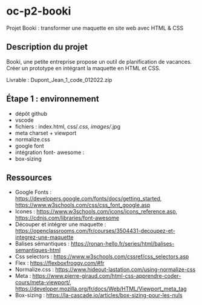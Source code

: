 # oc-p2-booki
Projet Booki : transformer une maquette en site web avec HTML &amp; CSS

## Description du projet
Booki, une petite entreprise propose un outil de planification de vacances. Créer un prototype en intégrant la maquette en HTML et CSS.

Livrable : Dupont_Jean_1_code_012022.zip

## Étape 1 : environnement
- dépôt github
- vscode
- fichiers : index.html, css/*.css, images/*.jpg
- meta charset + viewport
- normalize.css
- google font
- intégration font- awesome : <i class="fab fa-angellist"></i>
- box-sizing

## Ressources
- Google Fonts : https://developers.google.com/fonts/docs/getting_started, https://www.w3schools.com/css/css_font_google.asp
- Icones : https://www.w3schools.com/icons/icons_reference.asp, https://cdnjs.com/libraries/font-awesome
- Découper et intégrer une maquette : https://openclassrooms.com/fr/courses/3504431-decoupez-et-integrez-une-maquette
- Balises sémantiques : https://ronan-hello.fr/series/html/balises-semantiques-html
- Css selectors : https://www.w3schools.com/cssref/css_selectors.asp
- Flex : https://flexboxfroggy.com/#fr
- Normalize.css : https://www.hideout-lastation.com/using-normalize-css
- Meta : https://www.pierre-giraud.com/html-css-apprendre-coder-cours/meta-viewport/, https://developer.mozilla.org/fr/docs/Web/HTML/Viewport_meta_tag
- Box-sizing : https://la-cascade.io/articles/box-sizing-pour-les-nuls
